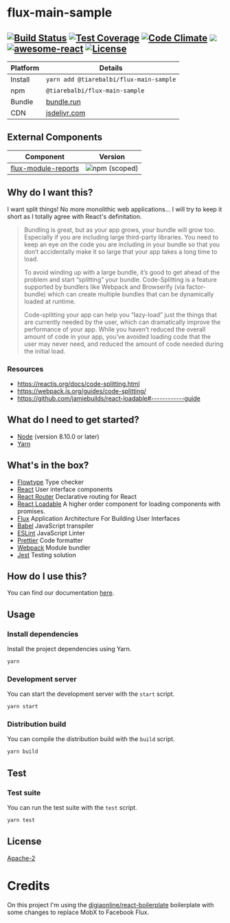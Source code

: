 # flux-main-sample

[![Build Status](https://travis-ci.org/tiarebalbi/flux-main-sample.svg?branch=master)](https://travis-ci.org/tiarebalbi/flux-main-sample)
[![Test Coverage](https://lima.codeclimate.com/github/tiarebalbi/flux-main-sample/badges/coverage.svg)](https://lima.codeclimate.com/github/tiarebalbi/flux-main-sample/coverage)
[![Code Climate](https://codeclimate.com/github/tiarebalbi/flux-main-sample/badges/gpa.svg)](https://codeclimate.com/github/tiarebalbi/flux-main-sample)
[![](https://data.jsdelivr.com/v1/package/npm/@tiarebalbi/flux-main-sample/badge)](https://www.jsdelivr.com/package/npm/@tiarebalbi/flux-main-sample)
[![awesome-react](https://cdn.rawgit.com/sindresorhus/awesome/d7305f38d29fed78fa85652e3a63e154dd8e8829/media/badge.svg)](https://github.com/enaqx/awesome-react#example-apps)
[![License](https://img.shields.io/badge/License-Apache%202.0-blue.svg)](https://opensource.org/licenses/Apache-2.0)
----

| Platform       | Details                                    |
| -------------- |--------------------------------------------|
| Install        | `yarn add @tiarebalbi/flux-main-sample`    |
| npm            | `@tiarebalbi/flux-main-sample`             |
| Bundle         | [bundle.run](https://bundle.run/@tiarebalbi/flux-main-sample)  |
| CDN            | [jsdelivr.com](https://www.jsdelivr.com/package/npm/@tiarebalbi/flux-main-sample)  |


## External Components

| Component            | Version                                                                           |
| -------------------- |---------------------------------------------------------------------------------- |
| [flux-module-reports](https://github.com/tiarebalbi/flux-module-reports)  | ![npm (scoped)](https://img.shields.io/npm/v/@tiarebalbi/flux-module-reports.svg) |

## Why do I want this?

I want split things! No more monolithic web applications... I will try to keep it short as I totally agree with React's definitation. 

>Bundling is great, but as your app grows, your bundle will grow too. Especially if you are including large third-party libraries. You need to keep an eye on the code you are including in your bundle so that you don’t accidentally make it so large that your app takes a long time to load.
>
> To avoid winding up with a large bundle, it’s good to get ahead of the problem and start “splitting” your bundle. Code-Splitting is a feature supported by bundlers like Webpack and Browserify (via factor-bundle) which can create multiple bundles that can be dynamically loaded at runtime.
>
> Code-splitting your app can help you “lazy-load” just the things that are currently needed by the user, which can dramatically improve the performance of your app. While you haven’t reduced the overall amount of code in your app, you’ve avoided loading code that the user may never need, and reduced the amount of code needed during the initial load.

### Resources
* https://reactjs.org/docs/code-splitting.html
* https://webpack.js.org/guides/code-splitting/
* https://github.com/jamiebuilds/react-loadable#------------guide

## What do I need to get started?

- [Node](https://nodejs.org/en/download/) (version 8.10.0 or later)
- [Yarn](https://yarnpkg.com/lang/en/docs/install/)

## What's in the box?

- [Flowtype](https://flowtype.org/) Type checker
- [React](https://facebook.github.io/react/) User interface components
- [React Router](https://github.com/ReactTraining/react-router) Declarative routing for React
- [React Loadable](https://github.com/jamiebuilds/react-loadable) A higher order component for loading components with promises.
- [Flux](http://facebook.github.io/flux/) Application Architecture For Building User Interfaces
- [Babel](https://babeljs.io/) JavaScript transpiler
- [ESLint](http://eslint.org/) JavaScript Linter
- [Prettier](https://github.com/prettier/prettier) Code formatter
- [Webpack](https://webpack.js.org/) Module bundler
- [Jest](https://facebook.github.io/jest/) Testing solution

## How do I use this?

You can find our documentation [here](./docs/README.md).

## Usage

### Install dependencies

Install the project dependencies using Yarn.

```bash
yarn
```

### Development server

You can start the development server with the `start` script.

```bash
yarn start
```

### Distribution build

You can compile the distribution build with the `build` script.

```bash
yarn build
```
## Test

### Test suite

You can run the test suite with the `test` script.

```bash
yarn test
```

## License

[Apache-2](LICENSE)

# Credits
On this project I'm using the [digiaonline/react-boilerplate](https://github.com/digiaonline/react-boilerplate)
boilerplate with some changes to replace MobX to Facebook Flux.
